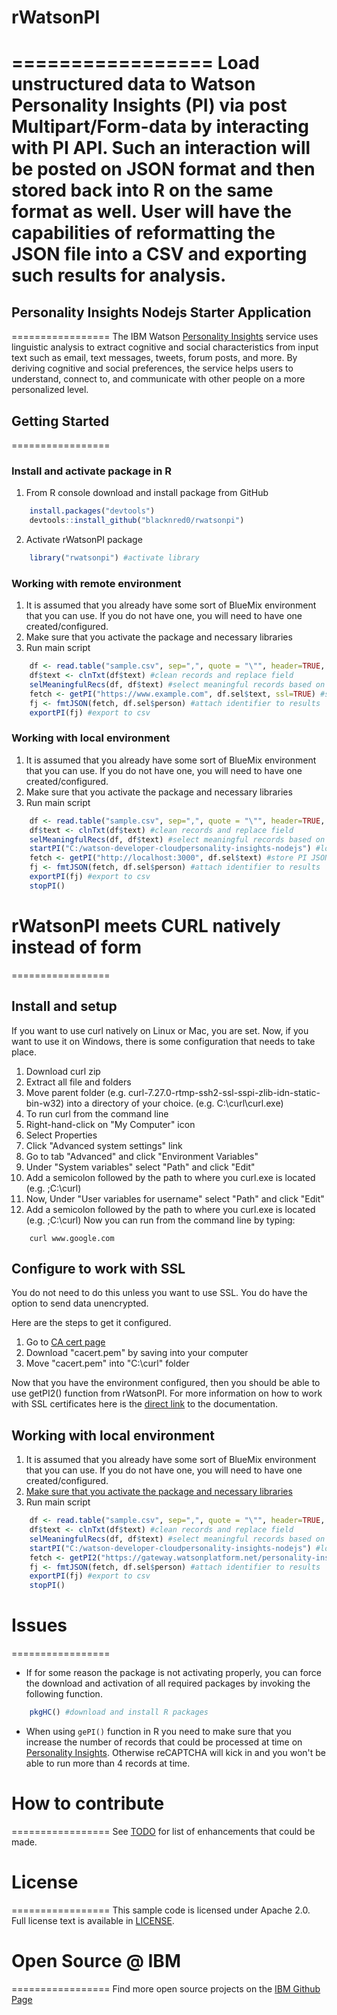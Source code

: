 # rWatsonPI
=================
Load unstructured data to Watson Personality Insights (PI) via post Multipart/Form-data by interacting with PI API.  Such an interaction will be posted on JSON format and then stored back into R on the same format as well.  User will have the capabilities of reformatting the JSON file into a CSV and exporting such results for analysis.
=================

## Personality Insights Nodejs Starter Application
=================
The IBM Watson [Personality Insights](https://github.com/watson-developer-cloud/personality-insights-nodejs) service uses linguistic analysis to extract cognitive and social characteristics from input text such as email, text messages, tweets, forum posts, and more. By deriving cognitive and social preferences, the service helps users to understand, connect to, and communicate with other people on a more personalized level.

## Getting Started
=================
### Install and activate package in R
1. From R console download and install package from GitHub
``` R
	install.packages("devtools")
	devtools::install_github("blacknred0/rwatsonpi")
```
2. Activate rWatsonPI package
``` R
    library("rwatsonpi") #activate library
```

### Working with remote environment
1. It is assumed that you already have some sort of BlueMix environment that you can use.  If you do not have one, you will need to have one created/configured.
2. Make sure that you activate the package and necessary libraries
3. Run main script
``` R
    df <- read.table("sample.csv", sep=",", quote = "\"", header=TRUE, fill=FALSE) #import sample csv into R
    df$text <- clnTxt(df$text) #clean records and replace field
	selMeaningfulRecs(df, df$text) #select meaningful records based on criteria
	fetch <- getPI("https://www.example.com", df.sel$text, ssl=TRUE) #store PI JSON results. transfer will be encrypted. if you do not want encryption, simply remove ssl
    fj <- fmtJSON(fetch, df.sel$person) #attach identifier to results
	exportPI(fj) #export to csv
```

### Working with local environment
1. It is assumed that you already have some sort of BlueMix environment that you can use.  If you do not have one, you will need to have one created/configured.
2. Make sure that you activate the package and necessary libraries
3. Run main script
``` R
    df <- read.table("sample.csv", sep=",", quote = "\"", header=TRUE, fill=FALSE) #import sample csv into R
    df$text <- clnTxt(df$text) #clean records and replace field
	selMeaningfulRecs(df, df$text) #select meaningful records based on criteria
    startPI("C:/watson-developer-cloudpersonality-insights-nodejs") #location where personality insights is located
    fetch <- getPI("http://localhost:3000", df.sel$text) #store PI JSON results.
    fj <- fmtJSON(fetch, df.sel$person) #attach identifier to results
	exportPI(fj) #export to csv
    stopPI() 
```

# rWatsonPI meets CURL natively instead of form
=================
## Install and setup
If you want to use curl natively on Linux or Mac, you are set.  Now, if you want to use it on Windows, there is some configuration that needs to take place.
1. Download curl zip
2. Extract all file and folders
3. Move parent folder (e.g. curl-7.27.0-rtmp-ssh2-ssl-sspi-zlib-idn-static-bin-w32) into a directory of your choice. (e.g. C:\curl\curl.exe)
4. To run curl from the command line
  1. Right-hand-click on "My Computer" icon
  2. Select Properties
  3. Click "Advanced system settings" link
  4. Go to tab "Advanced" and click "Environment Variables"
  5. Under "System variables" select "Path" and click "Edit"
  6. Add a semicolon followed by the path to where you curl.exe is located (e.g. ;C:\curl)
  7. Now, Under "User variables for username" select "Path" and click "Edit"
  8. Add a semicolon followed by the path to where you curl.exe is located (e.g. ;C:\curl)
Now you can run from the command line by typing:
```
	curl www.google.com
```

## Configure to work with SSL
You do not need to do this unless you want to use SSL.  You do have the option to send data unencrypted.  

Here are the steps to get it configured.
1. Go to [CA cert page](http://curl.haxx.se/docs/caextract.html) 
2. Download "cacert.pem" by saving into your computer
3. Move "cacert.pem" into "C:\curl" folder

Now that you have the environment configured, then you should be able to use getPI2() function from rWatsonPI.
For more information on how to work with SSL certificates here is the [direct link](http://curl.haxx.se/docs/sslcerts.html) to the documentation.

## Working with local environment
1. It is assumed that you already have some sort of BlueMix environment that you can use.  If you do not have one, you will need to have one created/configured.
2. [Make sure that you activate the package and necessary libraries](#Install-and-activate-package-in-R)
3. Run main script
``` R
    df <- read.table("sample.csv", sep=",", quote = "\"", header=TRUE, fill=FALSE) #import sample csv into R
    df$text <- clnTxt(df$text) #clean records and replace field
	selMeaningfulRecs(df, df$text) #select meaningful records based on criteria
    startPI("C:/watson-developer-cloudpersonality-insights-nodejs") #location where personality insights is located
    fetch <- getPI2("https://gateway.watsonplatform.net/personality-insights/api/v2/profile", df.sel$text, usr="bunch-of-ugly-letters-and-numbers-from-blue-mix", pwd="something-really-hard-to-remember") #store PI JSON results.
    fj <- fmtJSON(fetch, df.sel$person) #attach identifier to results
	exportPI(fj) #export to csv
    stopPI() 
```

# Issues
=================
* If for some reason the package is not activating properly, you can force the download and activation of all required packages by invoking the following function.
``` R
	pkgHC() #download and install R packages
```
* When using ``` gePI() ``` function in R you need to make sure that you increase the number of records that could be processed at time on [Personality Insights](https://github.com/watson-developer-cloud/personality-insights-nodejs/blob/master/config/rate-limit.js#L30).  Otherwise reCAPTCHA will kick in and you won't be able to run more than 4 records at time. 

# How to contribute
=================
See [TODO](TODO) for list of enhancements that could be made.

# License
=================
This sample code is licensed under Apache 2.0. Full license text is available in [LICENSE](LICENSE).

# Open Source @ IBM
=================
Find more open source projects on the [IBM Github Page](http://ibm.github.io/)